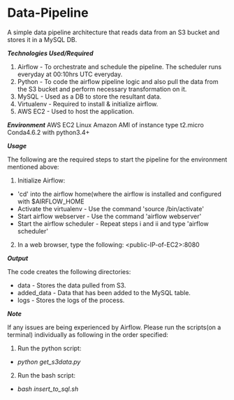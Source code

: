 # Data-Pipeline

A simple data pipeline architecture that reads data from an S3 bucket and stores it in a MySQL DB.

***Technologies Used/Required***
1. Airflow - To orchestrate and schedule the pipeline. The scheduler runs everyday at 00:10hrs UTC everyday.
2. Python - To code the airflow pipeline logic and also pull the data from the S3 bucket and perform necessary transformation on it.
3. MySQL - Used as a DB to store the resultant data.
4. Virtualenv - Required to install & initialize airflow.
5. AWS EC2 - Used to host the application.

***Environment***
AWS EC2 Linux Amazon AMI of instance type t2.micro
Conda4.6.2 with python3.4+

***Usage***

The following are the required steps to start the pipeline for the environment mentioned above:

1. Initialize Airflow:

- 'cd' into the airflow home(where the airflow is installed and configured with $AIRFLOW_HOME
- Activate the virtualenv - Use the command 'source <path-to-virtualenv>/bin/activate'
- Start airflow webserver - Use the command 'airflow webserver'
- Start the airflow scheduler - Repeat steps i and ii and type 'airflow scheduler' 

2. In a web browser, type the following: \<public-IP-of-EC2>\:8080

***Output***

The code creates the following directories:

- data - Stores the data pulled from S3.
- added_data - Data that has been added to the MySQL table.
- logs - Stores the logs of the process.

***Note***

If any issues are being experienced by Airflow. Please run the scripts(on a terminal) individually as following in the order specified:

1. Run the python script:

- _python get_s3data.py_ 

2. Run the bash script:

- _bash insert_to_sql.sh_
 
